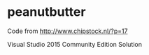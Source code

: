 # peanutbutter

Code from http://www.chipstock.nl/?p=17

Visual Studio 2015 Community Edition Solution
